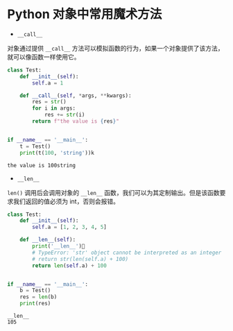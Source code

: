 # Python 对象中常用魔术方法

- `__call__`

对象通过提供 `__call__` 方法可以模拟函数的行为，如果一个对象提供了该方法，就可以像函数一样使用它。

```python
class Test:
    def __init__(self):
        self.a = 1

    def __call__(self, *args, **kwargs):
        res = str()
        for i in args:
            res += str(i)
        return f"the value is {res}"


if __name__ == '__main__':
    t = Test()
    print(t(100, 'string'))k
```
```text
the value is 100string
```

- `__len__`

`len()` 调用后会调用对象的 `__len__` 函数，我们可以为其定制输出。但是该函数要求我们返回的值必须为 int，否则会报错。

```python
class Test:
    def __init__(self):
        self.a = [1, 2, 3, 4, 5]

    def __len__(self):
        print('__len__')
        # TypeError: 'str' object cannot be interpreted as an integer
        # return str(len(self.a) + 100)
        return len(self.a) + 100


if __name__ == '__main__':
    b = Test()
    res = len(b)
    print(res)
```
```text
__len__
105
```





